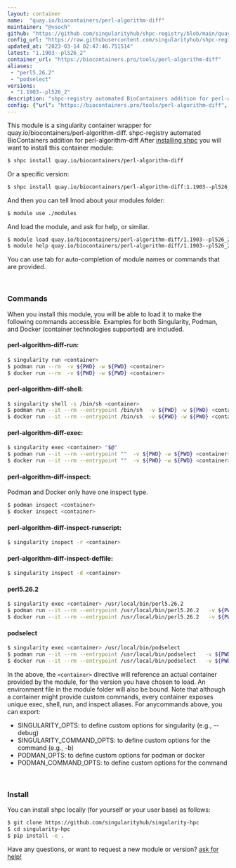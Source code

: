 ```yaml
---
layout: container
name:  "quay.io/biocontainers/perl-algorithm-diff"
maintainer: "@vsoch"
github: "https://github.com/singularityhub/shpc-registry/blob/main/quay.io/biocontainers/perl-algorithm-diff/container.yaml"
config_url: "https://raw.githubusercontent.com/singularityhub/shpc-registry/main/quay.io/biocontainers/perl-algorithm-diff/container.yaml"
updated_at: "2023-03-14 02:47:46.751514"
latest: "1.1903--pl526_2"
container_url: "https://biocontainers.pro/tools/perl-algorithm-diff"
aliases:
 - "perl5.26.2"
 - "podselect"
versions:
 - "1.1903--pl526_2"
description: "shpc-registry automated BioContainers addition for perl-algorithm-diff"
config: {"url": "https://biocontainers.pro/tools/perl-algorithm-diff", "maintainer": "@vsoch", "description": "shpc-registry automated BioContainers addition for perl-algorithm-diff", "latest": {"1.1903--pl526_2": "sha256:f66747b7cd48504250af7bc627aed142f97983e1ea122663f3a3e3f82bb3e844"}, "tags": {"1.1903--pl526_2": "sha256:f66747b7cd48504250af7bc627aed142f97983e1ea122663f3a3e3f82bb3e844"}, "docker": "quay.io/biocontainers/perl-algorithm-diff", "aliases": {"perl5.26.2": "/usr/local/bin/perl5.26.2", "podselect": "/usr/local/bin/podselect"}}
---
```


This module is a singularity container wrapper for quay.io/biocontainers/perl-algorithm-diff.
shpc-registry automated BioContainers addition for perl-algorithm-diff
After [installing shpc](#install) you will want to install this container module:


```bash
$ shpc install quay.io/biocontainers/perl-algorithm-diff
```

Or a specific version:

```bash
$ shpc install quay.io/biocontainers/perl-algorithm-diff:1.1903--pl526_2
```

And then you can tell lmod about your modules folder:

```bash
$ module use ./modules
```

And load the module, and ask for help, or similar.

```bash
$ module load quay.io/biocontainers/perl-algorithm-diff/1.1903--pl526_2
$ module help quay.io/biocontainers/perl-algorithm-diff/1.1903--pl526_2
```

You can use tab for auto-completion of module names or commands that are provided.

<br>

### Commands

When you install this module, you will be able to load it to make the following commands accessible.
Examples for both Singularity, Podman, and Docker (container technologies supported) are included.

#### perl-algorithm-diff-run:

```bash
$ singularity run <container>
$ podman run --rm  -v ${PWD} -w ${PWD} <container>
$ docker run --rm  -v ${PWD} -w ${PWD} <container>
```

#### perl-algorithm-diff-shell:

```bash
$ singularity shell -s /bin/sh <container>
$ podman run --it --rm --entrypoint /bin/sh  -v ${PWD} -w ${PWD} <container>
$ docker run --it --rm --entrypoint /bin/sh  -v ${PWD} -w ${PWD} <container>
```

#### perl-algorithm-diff-exec:

```bash
$ singularity exec <container> "$@"
$ podman run --it --rm --entrypoint ""  -v ${PWD} -w ${PWD} <container> "$@"
$ docker run --it --rm --entrypoint ""  -v ${PWD} -w ${PWD} <container> "$@"
```

#### perl-algorithm-diff-inspect:

Podman and Docker only have one inspect type.

```bash
$ podman inspect <container>
$ docker inspect <container>
```

#### perl-algorithm-diff-inspect-runscript:

```bash
$ singularity inspect -r <container>
```

#### perl-algorithm-diff-inspect-deffile:

```bash
$ singularity inspect -d <container>
```


#### perl5.26.2

```bash
$ singularity exec <container> /usr/local/bin/perl5.26.2
$ podman run --it --rm --entrypoint /usr/local/bin/perl5.26.2   -v ${PWD} -w ${PWD} <container> -c " $@"
$ docker run --it --rm --entrypoint /usr/local/bin/perl5.26.2   -v ${PWD} -w ${PWD} <container> -c " $@"
```


#### podselect

```bash
$ singularity exec <container> /usr/local/bin/podselect
$ podman run --it --rm --entrypoint /usr/local/bin/podselect   -v ${PWD} -w ${PWD} <container> -c " $@"
$ docker run --it --rm --entrypoint /usr/local/bin/podselect   -v ${PWD} -w ${PWD} <container> -c " $@"
```



In the above, the `<container>` directive will reference an actual container provided
by the module, for the version you have chosen to load. An environment file in the
module folder will also be bound. Note that although a container
might provide custom commands, every container exposes unique exec, shell, run, and
inspect aliases. For anycommands above, you can export:

 - SINGULARITY_OPTS: to define custom options for singularity (e.g., --debug)
 - SINGULARITY_COMMAND_OPTS: to define custom options for the command (e.g., -b)
 - PODMAN_OPTS: to define custom options for podman or docker
 - PODMAN_COMMAND_OPTS: to define custom options for the command

<br>

### Install

You can install shpc locally (for yourself or your user base) as follows:

```bash
$ git clone https://github.com/singularityhub/singularity-hpc
$ cd singularity-hpc
$ pip install -e .
```

Have any questions, or want to request a new module or version? [ask for help!](https://github.com/singularityhub/singularity-hpc/issues)